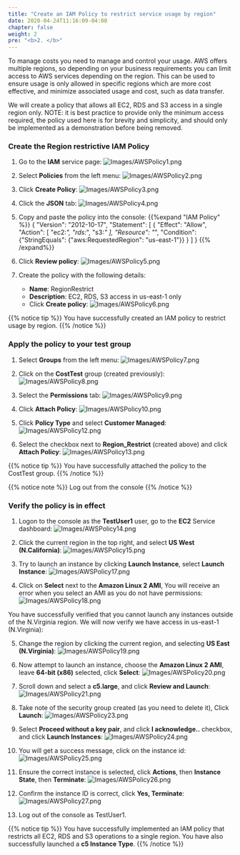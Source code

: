 ```yaml
---
title: "Create an IAM Policy to restrict service usage by region"
date: 2020-04-24T11:16:09-04:00
chapter: false
weight: 2
pre: "<b>2. </b>"
---
```


To manage costs you need to manage and control your usage. AWS offers multiple regions, so depending on your business requirements you can limit access to AWS services depending on the region. This can be used to ensure usage is only allowed in specific regions which are more cost effective, and minimize associated usage and cost, such as data transfer.

We will create a policy that allows all EC2, RDS and S3 access in a single region only. NOTE: it is best practice to provide only the minimum access required, the policy used here is for brevity and simplicity, and should only be implemented as a demonstration before being removed.


### Create the Region restrictive IAM Policy

1. Go to the **IAM** service page:
![Images/AWSPolicy1.png](/Cost/200_2_Cost_and_Usage_Governance/Images/AWSPolicy1.png)

2. Select **Policies** from the left menu:
![Images/AWSPolicy2.png](/Cost/200_2_Cost_and_Usage_Governance/Images/AWSPolicy2.png)

3. Click **Create Policy**:
![Images/AWSPolicy3.png](/Cost/200_2_Cost_and_Usage_Governance/Images/AWSPolicy3.png)

4. Click the **JSON** tab:
![Images/AWSPolicy4.png](/Cost/200_2_Cost_and_Usage_Governance/Images/AWSPolicy4.png)

5. Copy and paste the policy into the console:
{{%expand "IAM Policy" %}}
    {
        "Version": "2012-10-17",
        "Statement": [
            {
                "Effect": "Allow",
                "Action": [
                    "ec2:*",
                    "rds:*",
                    "s3:*"
                ],
                "Resource": "*",
        "Condition": {"StringEquals": {"aws:RequestedRegion": "us-east-1"}}
            }
        ]
    }
{{% /expand%}}



6. Click **Review policy**:
![Images/AWSPolicy5.png](/Cost/200_2_Cost_and_Usage_Governance/Images/AWSPolicy5.png)

7. Create the policy with the following details:
    - **Name**: RegionRestrict
    - **Description**: EC2, RDS, S3 access in us-east-1 only
    - Click **Create policy**:
![Images/AWSPolicy6.png](/Cost/200_2_Cost_and_Usage_Governance/Images/AWSPolicy6.png)

{{% notice tip %}}
You have successfully created an IAM policy to restrict usage by region.
{{% /notice %}}


### Apply the policy to your test group

1. Select **Groups** from the left menu:
![Images/AWSPolicy7.png](/Cost/200_2_Cost_and_Usage_Governance/Images/AWSPolicy7.png)

2. Click on the **CostTest** group (created previously):
![Images/AWSPolicy8.png](/Cost/200_2_Cost_and_Usage_Governance/Images/AWSPolicy8.png)

3. Select the **Permissions** tab:
![Images/AWSPolicy9.png](/Cost/200_2_Cost_and_Usage_Governance/Images/AWSPolicy9.png)

4. Click **Attach Policy**:
![Images/AWSPolicy10.png](/Cost/200_2_Cost_and_Usage_Governance/Images/AWSPolicy10.png)

5. Click **Policy Type** and select **Customer Managed**:
![Images/AWSPolicy12.png](/Cost/200_2_Cost_and_Usage_Governance/Images/AWSPolicy12.png)

6. Select the checkbox next to **Region_Restrict** (created above) and click **Attach Policy**:
![Images/AWSPolicy13.png](/Cost/200_2_Cost_and_Usage_Governance/Images/AWSPolicy13.png)


{{% notice tip %}}
You have successfully attached the policy to the CostTest group.
{{% /notice %}}

{{% notice note %}}
Log out from the console
{{% /notice %}}


### Verify the policy is in effect

1. Logon to the console as the **TestUser1** user, go to the **EC2** Service dashboard:
![Images/AWSPolicy14.png](/Cost/200_2_Cost_and_Usage_Governance/Images/AWSPolicy14.png)

2. Click the current region in the top right, and select **US West (N.California)**:
![Images/AWSPolicy15.png](/Cost/200_2_Cost_and_Usage_Governance/Images/AWSPolicy15.png)

3. Try to launch an instance by clicking **Launch Instance**, select **Launch Instance**:
![Images/AWSPolicy17.png](/Cost/200_2_Cost_and_Usage_Governance/Images/AWSPolicy17.png)

4. Click on **Select** next to the **Amazon Linux 2 AMI**, You will receive an error when you select an AMI as you do not have permissions:
![Images/AWSPolicy18.png](/Cost/200_2_Cost_and_Usage_Governance/Images/AWSPolicy18.png)

You have successfully verified that you cannot launch any instances outside of the N.Virginia region. We will now verify we have access in us-east-1 (N.Virginia):

5. Change the region by clicking the current region, and selecting **US East (N.Virginia)**:
![Images/AWSPolicy19.png](/Cost/200_2_Cost_and_Usage_Governance/Images/AWSPolicy19.png)

6. Now attempt to launch an instance, choose the **Amazon Linux 2 AMI**, leave **64-bit (x86)** selected, click **Select**:
![Images/AWSPolicy20.png](/Cost/200_2_Cost_and_Usage_Governance/Images/AWSPolicy20.png)

7. Scroll down and select a **c5.large**, and click **Review and Launch**:
![Images/AWSPolicy21.png](/Cost/200_2_Cost_and_Usage_Governance/Images/AWSPolicy21.png)

8. Take note of the security group created (as you need to delete it), Click **Launch**:
![Images/AWSPolicy23.png](/Cost/200_2_Cost_and_Usage_Governance/Images/AWSPolicy23.png)

9. Select **Proceed without a key pair**, and click **I acknowledge..** checkbox, and click **Launch Instances**:
![Images/AWSPolicy24.png](/Cost/200_2_Cost_and_Usage_Governance/Images/AWSPolicy24.png)

10. You will get a success message, click on the instance id:
![Images/AWSPolicy25.png](/Cost/200_2_Cost_and_Usage_Governance/Images/AWSPolicy25.png)

11. Ensure the correct instance is selected, click **Actions**, then **Instance State**, then **Terminate**:
![Images/AWSPolicy26.png](/Cost/200_2_Cost_and_Usage_Governance/Images/AWSPolicy26.png)

12. Confirm the instance ID is correct, click **Yes, Terminate**:
![Images/AWSPolicy27.png](/Cost/200_2_Cost_and_Usage_Governance/Images/AWSPolicy27.png)

13. Log out of the console as TestUser1.

{{% notice tip %}}
You have successfully implemented an IAM policy that restricts all EC2, RDS and S3 operations to a single region. You have also successfully launched a **c5 Instance Type**.
{{% /notice %}}

